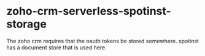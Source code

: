 # zoho-crm-serverless-spotinst-storage
The zoho crm requires that the oauth tokens be stored somewhere. spotinst has a document store that is used here.

